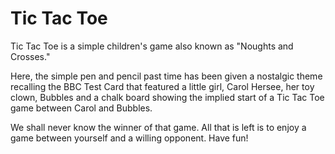 
# Tic Tac Toe

Tic Tac Toe is a simple children's game also known as "Noughts and Crosses."

Here, the simple pen and pencil past time has been given a  nostalgic theme recalling the BBC Test Card that featured a little girl, Carol Hersee, her toy clown, Bubbles and a chalk board showing the implied start of a Tic Tac Toe game between Carol and Bubbles.

We shall never know the winner of that game. All that is left is to enjoy a game between yourself and a willing opponent. Have fun!
